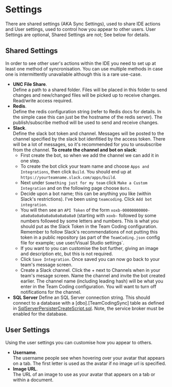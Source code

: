 # Settings

There are shared settings (AKA Sync Settings), used to share IDE actions and User settings, used to control how you appear to other users. User Settings are optional, Shared Settings are not; See below for details.

## Shared Settings

In order to see other user's actions within the IDE you need to set up at least one method of syncronisation. You can use multiple methods in case one is intermittently unavailable although this is a rare use-case.

- **UNC File Share**.  
Define a path to a shared folder. Files will be placed in this folder to send changes and new/changed files will be picked up to receive changes. Read/write access required.
- **Redis**.  
Define the redis configuration string (refer to Redis docs for details. In the simple case this can just be the hostname of the redis server). The publish/subscribe method will be used to send and receive changes.
- **Slack**.  
Define the slack bot token and channel. Messages will be posted to the channel specified by the slack bot idenfitied by the access token. There will be a lot of messages, so it's recommended for you to unsubscribe from the channel. **To create the channel and bot on slack**:
  - First create the bot, so when we add the channel we can add it in one step.
  - To create the bot click your team name and choose `Apps and Integrations`, then click `Build`. You should end up at `https://yourteamname.slack.com/apps/build`.
  - Next under `Something just for my team` click `Make a Custom Integration` and on the following page choose `Bots`.
  - Decide upon a bot name; this can be anything you like (within Slack's restrictions). I've been using `teamcoding`. Click `Add bot integration`.
  - You will then see an `API Token` of the form `xoxb-00000000000-a0a0a0a0a0a0a0a0a0a0a0a0` (starting with `xoxb-` followed by some numbers followed by some letters and numbers. This is what you should put as the Slack Token in the Team Coding configuration. Remember to follow Slack's recommendations of not putting this token in a public repository (as part of the `TeamCoding.json` config file for example; use user/Visual Studio settings`.
  - If you want to you can customise the bot further, giving an image and description etc, but this is not required.
  - Click `Save Integration`. Once saved you can now go back to your team's message screen.
  - Create a Slack channel. Click the + next to Channels when in your team's mesage screen. Name the channel and invite the bot created earlier. The channel name (including leading hash) will be what you enter in the Team Coding configuration. You will want to turn off notifications for the channel.
- **SQL Server**
Define an SQL Server connection string. This should connect to a database with a [dbo].[TeamCodingSync] table as defined in [SqlServerPersisterCreateScript.sql](https://github.com/georgeduckett/TeamCoding/blob/master/TeamCoding/Resources/SqlServerPersisterCreateScript.sql). Note, the service broker must be enabled for the database.

## User Settings

Using the user settings you can customise how you appear to others.

- **Username**.  
The username people see when hovering over your avatar that appears on a tab. The first letter is used as the avatar if no image url is specified.
- **Image URL**.  
The URL of an image to use as your avatar that appears on a tab or within a document.
